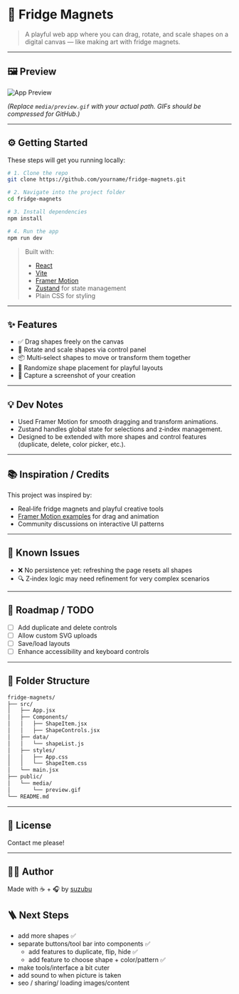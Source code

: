 # 🧲 Fridge Magnets

> A playful web app where you can drag, rotate, and scale shapes on a digital canvas — like making art with fridge magnets.

---

## 🖼 Preview

![App Preview](media/preview.gif)

*(Replace `media/preview.gif` with your actual path. GIFs should be compressed for GitHub.)*

---

## ⚙️ Getting Started

These steps will get you running locally:

```bash
# 1. Clone the repo
git clone https://github.com/yourname/fridge-magnets.git

# 2. Navigate into the project folder
cd fridge-magnets

# 3. Install dependencies
npm install

# 4. Run the app
npm run dev
```

> Built with:  
> - [React](https://react.dev/)  
> - [Vite](https://vitejs.dev/)  
> - [Framer Motion](https://www.framer.com/motion/)  
> - [Zustand](https://zustand-demo.pmnd.rs/) for state management  
> - Plain CSS for styling

---

## ✨ Features

- ✅ Drag shapes freely on the canvas  
- 🔁 Rotate and scale shapes via control panel  
- 📦 Multi‑select shapes to move or transform them together  
- 🎨 Randomize shape placement for playful layouts  
- 📸 Capture a screenshot of your creation

---

## 💡 Dev Notes

- Used Framer Motion for smooth dragging and transform animations.  
- Zustand handles global state for selections and z‑index management.  
- Designed to be extended with more shapes and control features (duplicate, delete, color picker, etc.).

---

## 📚 Inspiration / Credits

This project was inspired by:
- Real‑life fridge magnets and playful creative tools
- [Framer Motion examples](https://www.framer.com/motion/) for drag and animation
- Community discussions on interactive UI patterns

---

## 🧪 Known Issues

- ❌ No persistence yet: refreshing the page resets all shapes
- 🔍 Z‑index logic may need refinement for very complex scenarios

---

## 🔭 Roadmap / TODO

- [ ] Add duplicate and delete controls  
- [ ] Allow custom SVG uploads  
- [ ] Save/load layouts  
- [ ] Enhance accessibility and keyboard controls

---

## 📂 Folder Structure

```bash
fridge-magnets/
├── src/
│   ├── App.jsx
│   ├── Components/
│   │   ├── ShapeItem.jsx
│   │   ├── ShapeControls.jsx
│   ├── data/
│   │   └── shapeList.js
│   ├── styles/
│   │   ├── App.css
│   │   └── ShapeItem.css
│   └── main.jsx
├── public/
│   └── media/
│       └── preview.gif
└── README.md
```

---

## 📜 License

Contact me please! 

---

## 🙋‍♀️ Author

Made with ☕ + 🎧 by [suzubu](https://github.com/suzubu)


## 🪜 Next Steps

- add more shapes ✅
- separate buttons/tool bar into components ✅
  - add features to duplicate, flip, hide ✅
  - add feature to choose shape + color/pattern ✅
- make tools/interface a bit cuter
- add sound to when picture is taken
- seo / sharing/ loading images/content 
